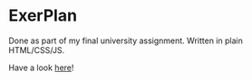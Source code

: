 # ExerPlan
Done as part of my final university assignment. Written in plain HTML/CSS/JS.

Have a look [here](https://skiletro.com/FitnessProgram/)!

